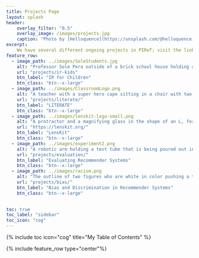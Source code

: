 ```yaml
---
title: Projects Page
layout: splash
header:
    overlay_filter: "0.5"
    overlay_image: /images/projects.jpg
    caption: "Photo by [Helloquence](https://unsplash.com/@helloquence) on [Unsplash](https://unsplash.com/photos/5fNmWej4tAA)"
excerpt:
    We have several different ongoing projects in PIReT; visit the links below to read more.
feature_row:
  - image_path: ../images/SoleStudents.jpg
    alt: "Professor Sole Pera outside of a brick school house holding a laptop with two adult students standing with her, looking at the laptop"
    url: "projects/ir-kids"
    btn_label: "IR for Children"
    btn_class: "btn--x-large"
  - image_path: ../images/ClassroomLogo.png
    alt: "A teacher with a super hero cape sitting in a chair with two students, one boy one girl, using a computer to research dinosaurs and planets"
    url: "projects/literate/"
    btn_label: "LITERATE"
    btn_class: "btn--x-large"
  - image_path: ../images/lenskit-logo-small.png
    alt: "A protractor and a magnifying glass in the shape of an L, forming the word Lenskit"
    url: "https://lenskit.org/"
    btn_label: "LensKit"
    btn_class: "btn--x-large"
  - image_path: ../images/experiment2.png
    alt: "A robotic arm holding a test tube that is being poured out into a beaker"
    url: "projects/evaluation/"
    btn_label: "Evaluating Recommender Systems"
    btn_class: "btn--x-large"
  - image_path: ../images/racism.png
    alt: "The outline of two figures who are white in color pushing a third figure, black in color, away"
    url: "projects/bias/"
    btn_label: "Bias and Discrimination in Recommender Systems"
    btn_class: "btn--x-large"
    

toc: true
toc_label: "sidebar"
toc_icon: "cog"
---
```


{% include toc icon="cog" title="My Table of Contents" %}


<a id="project">
{% include feature_row type="center"%}
</a>
